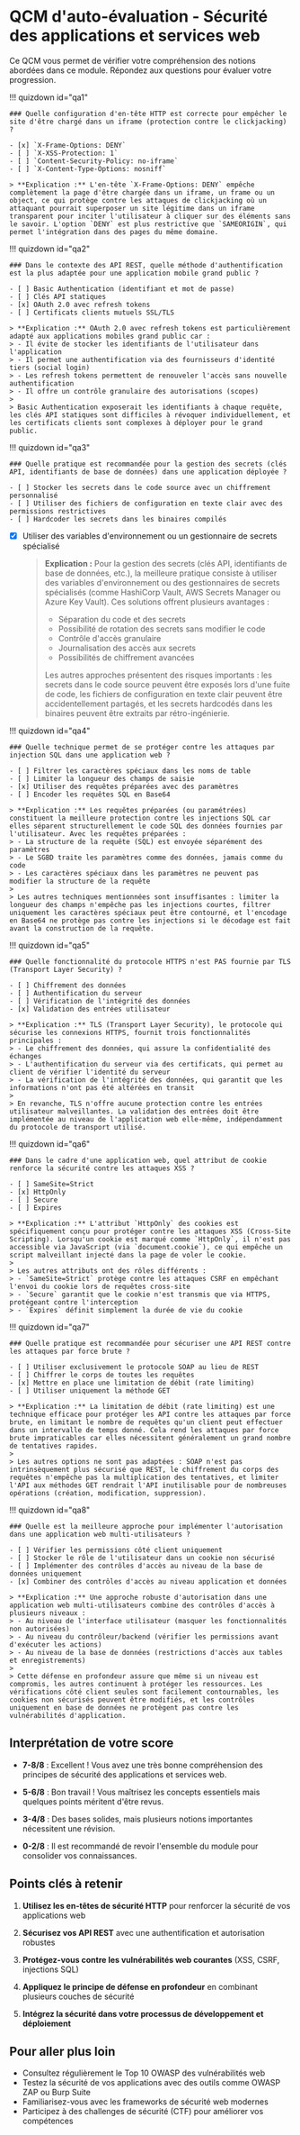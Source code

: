 # QCM d'auto-évaluation - Sécurité des applications et services web

Ce QCM vous permet de vérifier votre compréhension des notions abordées dans ce module. Répondez aux questions pour évaluer votre progression.

!!! quizdown id="qa1"

    ### Quelle configuration d'en-tête HTTP est correcte pour empêcher le site d'être chargé dans un iframe (protection contre le clickjacking) ?
    
    - [x] `X-Frame-Options: DENY`
    - [ ] `X-XSS-Protection: 1`
    - [ ] `Content-Security-Policy: no-iframe`
    - [ ] `X-Content-Type-Options: nosniff`
    
    > **Explication :** L'en-tête `X-Frame-Options: DENY` empêche complètement la page d'être chargée dans un iframe, un frame ou un object, ce qui protège contre les attaques de clickjacking où un attaquant pourrait superposer un site légitime dans un iframe transparent pour inciter l'utilisateur à cliquer sur des éléments sans le savoir. L'option `DENY` est plus restrictive que `SAMEORIGIN`, qui permet l'intégration dans des pages du même domaine.

!!! quizdown id="qa2"

    ### Dans le contexte des API REST, quelle méthode d'authentification est la plus adaptée pour une application mobile grand public ?
    
    - [ ] Basic Authentication (identifiant et mot de passe)
    - [ ] Clés API statiques
    - [x] OAuth 2.0 avec refresh tokens
    - [ ] Certificats clients mutuels SSL/TLS
    
    > **Explication :** OAuth 2.0 avec refresh tokens est particulièrement adapté aux applications mobiles grand public car :
    > - Il évite de stocker les identifiants de l'utilisateur dans l'application
    > - Il permet une authentification via des fournisseurs d'identité tiers (social login)
    > - Les refresh tokens permettent de renouveler l'accès sans nouvelle authentification
    > - Il offre un contrôle granulaire des autorisations (scopes)
    > 
    > Basic Authentication exposerait les identifiants à chaque requête, les clés API statiques sont difficiles à révoquer individuellement, et les certificats clients sont complexes à déployer pour le grand public.

!!! quizdown id="qa3"

    ### Quelle pratique est recommandée pour la gestion des secrets (clés API, identifiants de base de données) dans une application déployée ?
    
    - [ ] Stocker les secrets dans le code source avec un chiffrement personnalisé
    - [ ] Utiliser des fichiers de configuration en texte clair avec des permissions restrictives
    - [ ] Hardcoder les secrets dans les binaires compilés

- [x] Utiliser des variables d'environnement ou un gestionnaire de secrets spécialisé
    
    > **Explication :** Pour la gestion des secrets (clés API, identifiants de base de données, etc.), la meilleure pratique consiste à utiliser des variables d'environnement ou des gestionnaires de secrets spécialisés (comme HashiCorp Vault, AWS Secrets Manager ou Azure Key Vault). Ces solutions offrent plusieurs avantages :
    > - Séparation du code et des secrets
    > - Possibilité de rotation des secrets sans modifier le code
    > - Contrôle d'accès granulaire
    > - Journalisation des accès aux secrets
    > - Possibilités de chiffrement avancées
    >
    > Les autres approches présentent des risques importants : les secrets dans le code source peuvent être exposés lors d'une fuite de code, les fichiers de configuration en texte clair peuvent être accidentellement partagés, et les secrets hardcodés dans les binaires peuvent être extraits par rétro-ingénierie.

!!! quizdown id="qa4"

    ### Quelle technique permet de se protéger contre les attaques par injection SQL dans une application web ?
    
    - [ ] Filtrer les caractères spéciaux dans les noms de table
    - [ ] Limiter la longueur des champs de saisie
    - [x] Utiliser des requêtes préparées avec des paramètres
    - [ ] Encoder les requêtes SQL en Base64
    
    > **Explication :** Les requêtes préparées (ou paramétrées) constituent la meilleure protection contre les injections SQL car elles séparent structurellement le code SQL des données fournies par l'utilisateur. Avec les requêtes préparées :
    > - La structure de la requête (SQL) est envoyée séparément des paramètres
    > - Le SGBD traite les paramètres comme des données, jamais comme du code
    > - Les caractères spéciaux dans les paramètres ne peuvent pas modifier la structure de la requête
    >
    > Les autres techniques mentionnées sont insuffisantes : limiter la longueur des champs n'empêche pas les injections courtes, filtrer uniquement les caractères spéciaux peut être contourné, et l'encodage en Base64 ne protège pas contre les injections si le décodage est fait avant la construction de la requête.

!!! quizdown id="qa5"

    ### Quelle fonctionnalité du protocole HTTPS n'est PAS fournie par TLS (Transport Layer Security) ?
    
    - [ ] Chiffrement des données
    - [ ] Authentification du serveur
    - [ ] Vérification de l'intégrité des données
    - [x] Validation des entrées utilisateur
    
    > **Explication :** TLS (Transport Layer Security), le protocole qui sécurise les connexions HTTPS, fournit trois fonctionnalités principales :
    > - Le chiffrement des données, qui assure la confidentialité des échanges
    > - L'authentification du serveur via des certificats, qui permet au client de vérifier l'identité du serveur
    > - La vérification de l'intégrité des données, qui garantit que les informations n'ont pas été altérées en transit
    >
    > En revanche, TLS n'offre aucune protection contre les entrées utilisateur malveillantes. La validation des entrées doit être implémentée au niveau de l'application web elle-même, indépendamment du protocole de transport utilisé.

!!! quizdown id="qa6"

    ### Dans le cadre d'une application web, quel attribut de cookie renforce la sécurité contre les attaques XSS ?
    
    - [ ] SameSite=Strict
    - [x] HttpOnly
    - [ ] Secure
    - [ ] Expires
    
    > **Explication :** L'attribut `HttpOnly` des cookies est spécifiquement conçu pour protéger contre les attaques XSS (Cross-Site Scripting). Lorsqu'un cookie est marqué comme `HttpOnly`, il n'est pas accessible via JavaScript (via `document.cookie`), ce qui empêche un script malveillant injecté dans la page de voler le cookie.
    >
    > Les autres attributs ont des rôles différents :
    > - `SameSite=Strict` protège contre les attaques CSRF en empêchant l'envoi du cookie lors de requêtes cross-site
    > - `Secure` garantit que le cookie n'est transmis que via HTTPS, protégeant contre l'interception
    > - `Expires` définit simplement la durée de vie du cookie

!!! quizdown id="qa7"

    ### Quelle pratique est recommandée pour sécuriser une API REST contre les attaques par force brute ?
    
    - [ ] Utiliser exclusivement le protocole SOAP au lieu de REST
    - [ ] Chiffrer le corps de toutes les requêtes
    - [x] Mettre en place une limitation de débit (rate limiting)
    - [ ] Utiliser uniquement la méthode GET
    
    > **Explication :** La limitation de débit (rate limiting) est une technique efficace pour protéger les API contre les attaques par force brute, en limitant le nombre de requêtes qu'un client peut effectuer dans un intervalle de temps donné. Cela rend les attaques par force brute impraticables car elles nécessitent généralement un grand nombre de tentatives rapides.
    >
    > Les autres options ne sont pas adaptées : SOAP n'est pas intrinsèquement plus sécurisé que REST, le chiffrement du corps des requêtes n'empêche pas la multiplication des tentatives, et limiter l'API aux méthodes GET rendrait l'API inutilisable pour de nombreuses opérations (création, modification, suppression).

!!! quizdown id="qa8"

    ### Quelle est la meilleure approche pour implémenter l'autorisation dans une application web multi-utilisateurs ?
    
    - [ ] Vérifier les permissions côté client uniquement
    - [ ] Stocker le rôle de l'utilisateur dans un cookie non sécurisé
    - [ ] Implémenter des contrôles d'accès au niveau de la base de données uniquement
    - [x] Combiner des contrôles d'accès au niveau application et données
    
    > **Explication :** Une approche robuste d'autorisation dans une application web multi-utilisateurs combine des contrôles d'accès à plusieurs niveaux :
    > - Au niveau de l'interface utilisateur (masquer les fonctionnalités non autorisées)
    > - Au niveau du contrôleur/backend (vérifier les permissions avant d'exécuter les actions)
    > - Au niveau de la base de données (restrictions d'accès aux tables et enregistrements)
    >
    > Cette défense en profondeur assure que même si un niveau est compromis, les autres continuent à protéger les ressources. Les vérifications côté client seules sont facilement contournables, les cookies non sécurisés peuvent être modifiés, et les contrôles uniquement en base de données ne protègent pas contre les vulnérabilités d'application.

## Interprétation de votre score

- **7-8/8** : Excellent ! Vous avez une très bonne compréhension des principes de sécurité des applications et services web.
  
- **5-6/8** : Bon travail ! Vous maîtrisez les concepts essentiels mais quelques points méritent d'être revus.
  
- **3-4/8** : Des bases solides, mais plusieurs notions importantes nécessitent une révision.
  
- **0-2/8** : Il est recommandé de revoir l'ensemble du module pour consolider vos connaissances.

## Points clés à retenir

1. **Utilisez les en-têtes de sécurité HTTP** pour renforcer la sécurité de vos applications web

2. **Sécurisez vos API REST** avec une authentification et autorisation robustes

3. **Protégez-vous contre les vulnérabilités web courantes** (XSS, CSRF, injections SQL)

4. **Appliquez le principe de défense en profondeur** en combinant plusieurs couches de sécurité

5. **Intégrez la sécurité dans votre processus de développement et déploiement**

## Pour aller plus loin

- Consultez régulièrement le Top 10 OWASP des vulnérabilités web
- Testez la sécurité de vos applications avec des outils comme OWASP ZAP ou Burp Suite
- Familiarisez-vous avec les frameworks de sécurité web modernes
- Participez à des challenges de sécurité (CTF) pour améliorer vos compétences